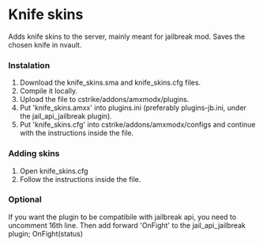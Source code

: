 # Knife skins
Adds knife skins to the server, mainly meant for jailbreak mod.
Saves the chosen knife in nvault.

### Instalation
1. Download the knife_skins.sma and knife_skins.cfg files.
2. Compile it locally.
3. Upload the file to cstrike/addons/amxmodx/plugins.
4. Put 'knife_skins.amxx' into plugins.ini (preferably plugins-jb.ini, under the jail_api_jailbreak plugin).
5. Put 'knife_skins.cfg' into cstrike/addons/amxmodx/configs and continue with the instructions inside the file.

### Adding skins
1. Open knife_skins.cfg
2. Follow the instructions inside the file.

### Optional
If you want the plugin to be compatibile with jailbreak api, you need to uncomment 16th line.
Then add forward 'OnFight' to the jail_api_jailbreak plugin; OnFight(status)